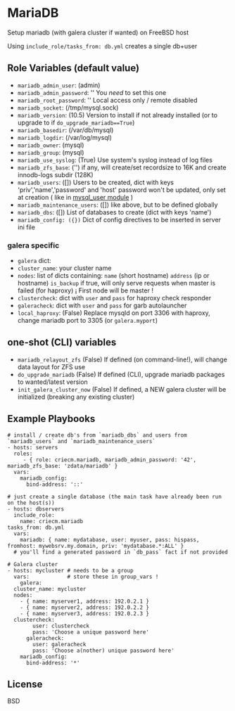 # MariaDB

Setup mariadb (with galera cluster if wanted) on FreeBSD host

Using `include_role/tasks_from: db.yml` creates a single db+user

## Role Variables (default value)
* `mariadb_admin_user`: (admin)
* `mariadb_admin_password`: ''
  You *need* to set this one
* `mariadb_root_password`: ''
  Local access only / remote disabled
* `mariadb_socket`: (/tmp/mysql.sock)
* `mariadb_version`: (10.5)
  Version to install if not already installed (or to upgrade to if `do_upgrade_mariadb==True`)
* `mariadb_basedir`: (/var/db/mysql)
* `mariadb_logdir`: (/var/log/mysql)
* `mariadb_owner`: (mysql)
* `mariadb_group`: (mysql)
* `mariadb_use_syslog`: (True)
  Use system's syslog instead of log files
* `mariadb_zfs_base`: ('')
  if any, will create/set recordsize to 16K and create innodb-logs subdir (128K)
* `mariadb_users`: ([])
  Users to be created, dict with keys 'priv','name','password' and 'host'
  password won't be updated, only set at creation
  ( like in [mysql_user module](http://docs.ansible.com/ansible/latest/mysql_user_module.html "mysql_user module") )
* `mariadb_maintenance_users`: ([])
  like above, but to be defined globally
* `mariadb_dbs`: ([])
  List of databases to create (dict with keys 'name')
* `mariadb_config: ({})`
  Dict of config directives to be inserted in server ini file

### galera specific
* `galera` dict:
*   `cluster_name`: your cluster name
*   `nodes`: list of dicts containing:
      `name` (short hostname)
      `address` (ip or hostname)
      `is_backup` if true, will only serve requests when master is failed (for haproxy)
    ¡ First node will be master !
*   `clustercheck`: dict with `user` and `pass` for haproxy check responder
*   `galeracheck`: dict with `user` and `pass` for garb autolauncher
*   `local_haproxy`: (False)
    Replace mysqld on port 3306 with haproxy, change mariadb port to 3305 (or `galera.myport`)

## one-shot (CLI) variables
* `mariadb_relayout_zfs` (False)
  If defined (on command-line!), will change data layout for ZFS use
* `do_upgrade_mariadb` (False)
  If defined (CLI), upgrade mariadb packages to wanted/latest version
* `init_galera_cluster_now` (False)
  If defined, a NEW galera cluster will be initialized (breaking any existing cluster)

## Example Playbooks

    # install / create db's from `mariadb_dbs` and users from `mariadb_users` and `mariadb_maintenance_users`
    - hosts: servers
      roles:
         - { role: criecm.mariadb, mariadb_admin_password: '42', mariadb_zfs_base: 'zdata/mariadb' }
      vars:
        mariadb_config:
          bind-address: '::'

    # just create a single database (the main task have already been run on the host(s))
    - hosts: dbservers
      include_role:
        name: criecm.mariadb
	tasks_from: db.yml
      vars:
        mariadb: { name: mydatabase, user: myuser, pass: hispass, fromhost: mywebsrv.my.domain, priv: 'mydatabase.*:ALL' }
      # you'll find a generated password in `db_pass` fact if not provided

    # Galera cluster
    - hosts: mycluster # needs to be a group
      vars:            # store these in group_vars !
        galera:
	  cluster_name: mycluster
	  nodes:
	    - { name: myserver1, address: 192.0.2.1 }
	    - { name: myserver2, address: 192.0.2.2 }
	    - { name: myserver3, address: 192.0.2.3 }
	  clustercheck:
            user: clustercheck
            pass: 'Choose a unique password here'
          galeracheck:
            user: galeracheck
            pass: 'Choose a(nother) unique password here'
        mariadb_config:
          bind-address: '*'

## License

BSD
